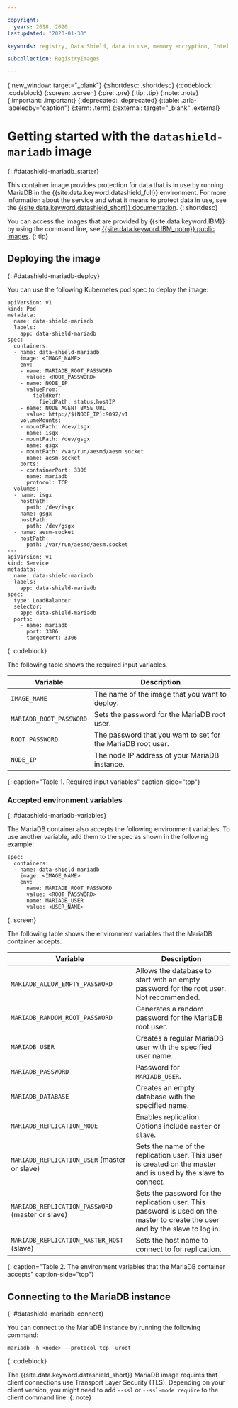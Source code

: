 ```yaml
---

copyright:
  years: 2018, 2020
lastupdated: "2020-01-30"

keywords: registry, Data Shield, data in use, memory encryption, Intel SGX, Fortanix, mysql image, mariaDB, container image, public images,

subcollection: RegistryImages

---
```


{:new_window: target="_blank"}
{:shortdesc: .shortdesc}
{:codeblock: .codeblock}
{:screen: .screen}
{:pre: .pre}
{:tip: .tip}
{:note: .note}
{:important: .important}
{:deprecated: .deprecated}
{:table: .aria-labeledby="caption"}
{:term: .term}
{:external: target="_blank" .external}

# Getting started with the `datashield-mariadb` image
{: #datashield-mariadb_starter}

This container image provides protection for data that is in use by running MariaDB in the {{site.data.keyword.datashield_full}} environment. For more information about the service and what it means to protect data in use, see the [{{site.data.keyword.datashield_short}} documentation](/docs/data-shield?topic=data-shield-about#about).
{: shortdesc}

You can access the images that are provided by {{site.data.keyword.IBM}} by using the command line, see [{{site.data.keyword.IBM_notm}} public images](/docs/Registry?topic=registry-public_images#public_images).
{: tip}

## Deploying the image
{: #datashield-mariadb-deploy}

You can use the following Kubernetes pod spec to deploy the image:

```
apiVersion: v1
kind: Pod
metadata:
  name: data-shield-mariadb
  labels:
    app: data-shield-mariadb
spec:
  containers:
  - name: data-shield-mariadb
    image: <IMAGE_NAME>
    env:
    - name: MARIADB_ROOT_PASSWORD
      value: <ROOT_PASSWORD>
    - name: NODE_IP
      valueFrom:
        fieldRef:
          fieldPath: status.hostIP
    - name: NODE_AGENT_BASE_URL
      value: http://$(NODE_IP):9092/v1
    volumeMounts:
    - mountPath: /dev/isgx
      name: isgx
    - mountPath: /dev/gsgx
      name: gsgx
    - mountPath: /var/run/aesmd/aesm.socket
      name: aesm-socket
    ports:
    - containerPort: 3306
      name: mariadb
      protocol: TCP
  volumes:
  - name: isgx
    hostPath:
      path: /dev/isgx
  - name: gsgx
    hostPath:
      path: /dev/gsgx
  - name: aesm-socket
    hostPath:
      path: /var/run/aesmd/aesm.socket
---
apiVersion: v1
kind: Service
metadata:
  name: data-shield-mariadb
  labels:
    app: data-shield-mariadb
spec:
  type: LoadBalancer
  selector:
    app: data-shield-mariadb
  ports:
    - name: mariadb
      port: 3306
      targetPort: 3306
```
{: codeblock}

The following table shows the required input variables.

| Variable | Description |
|-----------------|-----------------|
| `IMAGE_NAME` | The name of the image that you want to deploy. |
| `MARIADB_ROOT_PASSWORD` | Sets the password for the MariaDB root user. |
| `ROOT_PASSWORD` | The password that you want to set for the MariaDB root user. |
| `NODE_IP` | The node IP address of your MariaDB instance. |
{: caption="Table 1. Required input variables" caption-side="top"}

### Accepted environment variables
{: #datashield-mariadb-variables}

The MariaDB container also accepts the following environment variables. To use another variable, add them to the spec as shown in the following example:

```
spec:
  containers:
  - name: data-shield-mariadb
    image: <IMAGE_NAME>
    env:
      name: MARIADB_ROOT_PASSWORD
      value: <ROOT_PASSWORD>
      name: MARIADB_USER
      value: <USER_NAME>
```
{: screen}

The following table shows the environment variables that the MariaDB container accepts.

| Variable | Description |
|-----------------|-----------------|
| `MARIADB_ALLOW_EMPTY_PASSWORD` | Allows the database to start with an empty password for the root user. Not recommended. |
| `MARIADB_RANDOM_ROOT_PASSWORD` | Generates a random password for the MariaDB root user. |
| `MARIADB_USER` | Creates a regular MariaDB user with the specified user name. |
| `MARIADB_PASSWORD` | Password for `MARIADB_USER`. |
| `MARIADB_DATABASE` | Creates an empty database with the specified name. |
| `MARIADB_REPLICATION_MODE` | Enables replication. Options include `master` or `slave`. |
| `MARIADB_REPLICATION_USER`  (master or slave) | Sets the name of the replication user. This user is created on the master and is used by the slave to connect. |
| `MARIADB_REPLICATION_PASSWORD` (master or slave) | Sets the password for the replication user. This password is used on the master to create the user and by the slave to log in. |
| `MARIADB_REPLICATION_MASTER_HOST` (slave) | Sets the host name to connect to for replication. |
{: caption="Table 2. The environment variables that the MariaDB container accepts" caption-side="top"}

## Connecting to the MariaDB instance
{: #datashield-mariadb-connect}

You can connect to the MariaDB instance by running the following command:

```
mariadb -h <node> --protocol tcp -uroot
```
{: codeblock}

The {{site.data.keyword.datashield_short}} MariaDB image requires that client connections use Transport Layer Security (TLS). Depending on your client version, you might need to add `--ssl` or `--ssl-mode require` to the client command line.
{: note}
